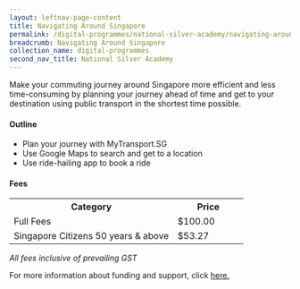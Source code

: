 ```yaml
---
layout: leftnav-page-content
title: Navigating Around Singapore
permalink: /digital-programmes/national-silver-academy/navigating-around-singapore
breadcrumb: Navigating Around Singapore
collection_name: digital-programmes
second_nav_title: National Silver Academy
---
```


<p>Make your commuting journey around Singapore more efficient and less time-consuming by planning your journey ahead of time and get to your
destination using public transport in the shortest time possible.</p>

<h4>Outline</h4>
<ul>
<li>Plan your journey with MyTransport.SG</li>
<li>Use Google Maps to search and get to a location</li>
<li>Use ride-hailing app to book a ride</li>
</ul>

<h4>Fees</h4>

<center>
<table style="width:100%;">
<tr>
<th style="width:70%;">Category</th>
<th style="width:30%:">Price</th>
</tr>

<tr>
<td>Full Fees</td>
<td>$100.00</td>
</tr>

<tr>
<td>Singapore Citizens 50 years & above</td>
<td>$53.27</td>
</tr>

</table>
</center>

<em>All fees inclusive of prevailing GST</em>

<p>For more information about funding and support, click <a href="/services/funding-and-advisory">here.</a></p>

